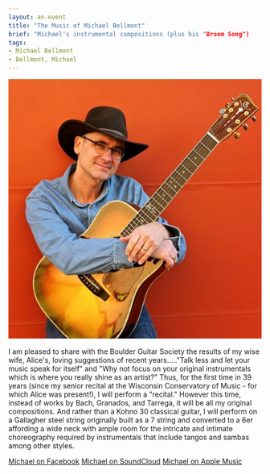 ```yaml
---
layout: an-event
title: "The Music of Michael Bellmont"
brief: "Michael's instrumental compositions (plus his "Broom Song")
tags:
- Michael Bellmont
- Bellmont, Michael
---
```

![MichaelBellmont](/pics/20160229-MichaelBellmont.jpg)

I am pleased to share with the Boulder Guitar Society the results of my wise wife, Alice's, loving suggestions of recent years....."Talk less and let your music speak for itself" and "Why not focus on your original instrumentals which is where you really shine as an artist?"   Thus, for the first time in 39 years (since my senior recital at the Wisconsin Conservatory of Music - for which Alice was present!), I will perform a "recital."  However this time, instead of works by Bach, Granados, and Tarrega, it will be all my original compositions.  And rather than a Kohno 30 classical guitar, I will perform on a Gallagher steel string originally built as a 7 string and converted to a 6er affording a wide neck with ample room for the intricate and intimate choreography required by instrumentals that include tangos and sambas among other styles. 

[Michael on Facebook](https://www.facebook.com/michael.bellmont.9/)
[Michael on SoundCloud](https://soundcloud.com/user-447698990)
[Michael on Apple Music](https://music.apple.com/us/artist/michael-bellmont/1156473663)
